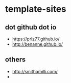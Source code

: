 # template-sites

## dot github dot io
- https://prlz77.github.io/
- http://benanne.github.io/

## others
- http://smithamilli.com/
- 
